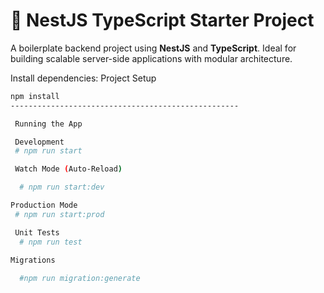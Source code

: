 
# 🚀 NestJS TypeScript Starter Project
A boilerplate backend project using **NestJS** and **TypeScript**. Ideal for building scalable server-side applications with modular architecture.

Install dependencies:
Project Setup
```bash
npm install
---------------------------------------------------

 Running the App

 Development
 # npm run start

 Watch Mode (Auto-Reload)

  # npm run start:dev

Production Mode
 # npm run start:prod

 Unit Tests
  # npm run test

Migrations 
  
  #npm run migration:generate


